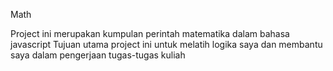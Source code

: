Math

Project ini merupakan kumpulan perintah matematika dalam bahasa javascript
Tujuan utama project ini untuk melatih logika saya dan membantu saya dalam pengerjaan tugas-tugas kuliah
